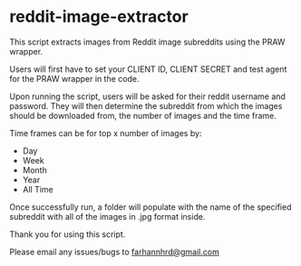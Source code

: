# reddit-image-extractor

This script extracts images from Reddit image subreddits using the PRAW wrapper.

Users will first have to set your CLIENT ID, CLIENT SECRET and test agent for the PRAW wrapper in the code.

Upon running the script, users will be asked for their reddit username and password. They will then determine the subreddit from which the images should be downloaded from, the number of images and the time frame.

Time frames can be for top x number of images by:
- Day
- Week
- Month
- Year
- All Time

Once successfully run, a folder will populate with the name of the specified subreddit with all of the images in .jpg format inside.

Thank you for using this script.

Please email any issues/bugs to farhannhrd@gmail.com
